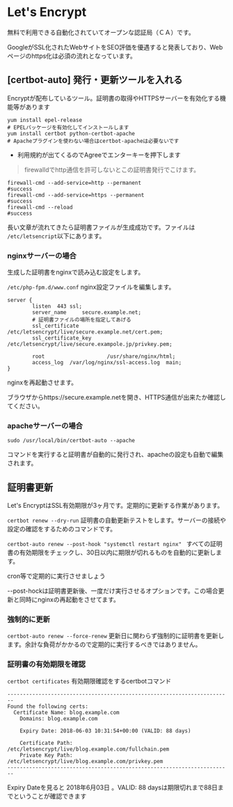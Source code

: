 # Let's Encrypt

無料で利用できる自動化されていてオープンな認証局（ＣＡ）です。

GoogleがSSL化されたWebサイトをSEO評価を優遇すると発表しており、Webページのhttps化は必須の流れとなっています。

## [certbot-auto] 発行・更新ツールを入れる

Encryptが配布しているツール。証明書の取得やHTTPSサーバーを有効化する機能等があります

```
yum install epel-release
# EPELパッケージを有効化してインストールします
yum install certbot python-certbot-apache
# Apacheプラグインを使わない場合はcertbot-apacheは必要ないです
```

* 利用規約が出てくるのでAgreeでエンターキーを押下します

>firewalldでhttp通信を許可しないとこの証明書発行でこけます。

```
firewall-cmd --add-service=http --permanent
#success
firewall-cmd --add-service=https --permanent
#success
firewall-cmd --reload
#success
```

長い文章が流れてきたら証明書ファイルが生成成功です。ファイルは `/etc/letsencript`以下にあります。

### nginxサーバーの場合

生成した証明書をnginxで読み込む設定をします。

`/etc/php-fpm.d/www.conf` nginx設定ファイルを編集します。

```
server {
        listen  443 ssl;
        server_name     secure.example.net;
        # 証明書ファイルの場所を指定してあげる
        ssl_certificate         /etc/letsencrypt/live/secure.example.net/cert.pem;
        ssl_certificate_key     /etc/letsencrypt/live/secure.exampole.jp/privkey.pem;

        root                    /usr/share/nginx/html;
        access_log  /var/log/nginx/ssl-access.log  main;
}
```

nginxを再起動させます。

ブラウザからhttps://secure.example.netを開き、HTTPS通信が出来たか確認してください。

### apacheサーバーの場合

`sudo /usr/local/bin/certbot-auto --apache`

コマンドを実行すると証明書が自動的に発行され、apacheの設定も自動で編集されます。

## 証明書更新

Let's EncryptはSSL有効期限が3ヶ月です。定期的に更新する作業があります。

`certbot renew --dry-run`
証明書の自動更新テストをします。サーバーの接続や設定の確認をするためのコマンドです。

`certbot-auto renew --post-hook "systemctl restart nginx" ` 
 すべての証明書の有効期限をチェックし、30日以内に期限が切れるものを自動的に更新します。

cron等で定期的に実行させましょう

--post-hockは証明書更新後、一度だけ実行させるオプションです。この場合更新と同時にnginxの再起動をさせてます。

### 強制的に更新

`certbot-auto renew --force-renew`  更新日に関わらず強制的に証明書を更新します。余計な負荷がかかるので定期的に実行するべきではありません。

### 証明書の有効期限を確認

`certbot certificates` 有効期限確認をするcertbotコマンド

```
------------------------------------------------------------------------
Found the following certs:
  Certificate Name: blog.example.com
    Domains: blog.example.com

    Expiry Date: 2018-06-03 10:31:54+00:00 (VALID: 88 days)
    
    Certificate Path: /etc/letsencrypt/live/blog.example.com/fullchain.pem
    Private Key Path: /etc/letsencrypt/live/blog.example.com/privkey.pem
------------------------------------------------------------------------
```

Expiry Dateを見ると 2018年6月03日 。VALID: 88 daysは期限切れまで88日までということが確認できます

